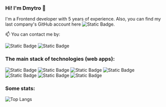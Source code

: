 ### Hi! I'm Dmytro  👋

I'm a Frontend developer with 5 years of experience. Also, you can find my last company's GitHub account here ![Static Badge](https://img.shields.io/badge/DmytroShcherbyna-back?logo=github&logoColor=white&label=GitHub&labelColor=black&color=black&link=https%3A%2F%2Fgithub.com%2FDmytroShcherbyna).


📫 You can contact me by:

![Static Badge](https://img.shields.io/badge/Dmytro%20Shcherbyna-%23c71610?logo=gmail&logoColor=white&color=%23c71610&link=mailto%3Ashch.d.vol%40gmail.com)
![Static Badge](https://img.shields.io/badge/Dmytro%20Shcherbyna-%230A66C2?logo=linkedin&logoColor=white&color=%230A66C2&link=https%3A%2F%2Fwww.linkedin.com%2Fin%2Fshcherbyna-d)



### The main stack of technologies (web apps):
![Static Badge](https://img.shields.io/badge/JavaScript-black?style=for-the-badge&logo=javascript&logoColor=black&labelColor=%23F7DF1E&color=%23F7DF1E)
![Static Badge](https://img.shields.io/badge/React.js-%2361DAFB?style=for-the-badge&logo=react&logoColor=%2361DAFB&labelColor=black&color=black)
![Static Badge](https://img.shields.io/badge/Next.js-black?style=for-the-badge&logo=nextdotjs&logoColor=white&labelColor=black&color=black)
![Static Badge](https://img.shields.io/badge/TypeScript-blue?style=for-the-badge&logo=typescript&logoColor=white&labelColor=%233178C6&color=%233178C6)
![Static Badge](https://img.shields.io/badge/Redux-white?style=for-the-badge&logo=Redux&logoColor=%23764ABC&labelColor=%23eeeeee&color=%23eeeeee)
![Static Badge](https://img.shields.io/badge/SWR-black?style=for-the-badge&logo=swr&logoColor=black&labelColor=%23eeeeee&color=%23eeeeee)
![Static Badge](https://img.shields.io/badge/-black?style=for-the-badge&logo=styledcomponents&logoColor=black&label=styled-components&labelColor=%23DB7093&color=%23DB7093)


### Some stats:
![Top Langs](https://github-readme-stats.vercel.app/api/top-langs/?username=shcherbyna-d&layout=compact)
